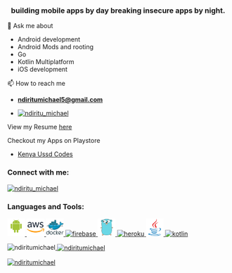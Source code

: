<h3 align="center">building mobile apps by day breaking insecure apps by night.</h3>


 💬 Ask me about
- Android development
- Android Mods and rooting
- Go
- Kotlin Multiplatform
- iOS development

 📫 How to reach me
 -  **ndiritumichael5@gmail.com**
 -  <p align="left"> <a href="https://twitter.com/ndiritu_michael" target="blank"><img src="https://img.shields.io/twitter/follow/ndiritu_michael?logo=twitter&style=for-the-badge" alt="ndiritu_michael" /></a> </p>

View my Resume [here](https://docs.google.com/document/d/1Dkuu0xEleX6S4YuW1wfPCLjmmuoBPSP0ZkD1gFtK35M/pub)

Checkout my Apps on Playstore

  * [Kenya Ussd Codes](https://www.google.com/url?q=https://play.google.com/store/apps/details?id%3Dcom.devmike.kenya_ussd_codes&sa=D&source=editors&ust=1724845362935726&usg=AOvVaw0QsVcilzsmI0W0nh5W3-yV)


<h3 align="left">Connect with me:</h3>
<p align="left">
<a href="https://twitter.com/ndiritu_michael" target="blank"><img align="center" src="https://raw.githubusercontent.com/rahuldkjain/github-profile-readme-generator/master/src/images/icons/Social/twitter.svg" alt="ndiritu_michael" height="30" width="40" /></a>
</p>

<h3 align="left">Languages and Tools:</h3>
<p align="left"> <a href="https://developer.android.com" target="_blank"> <img src="https://raw.githubusercontent.com/devicons/devicon/master/icons/android/android-original-wordmark.svg" alt="android" width="40" height="40"/> </a> <a href="https://aws.amazon.com" target="_blank"> <img src="https://raw.githubusercontent.com/devicons/devicon/master/icons/amazonwebservices/amazonwebservices-original-wordmark.svg" alt="aws" width="40" height="40"/> </a> <a href="https://www.docker.com/" target="_blank"> <img src="https://raw.githubusercontent.com/devicons/devicon/master/icons/docker/docker-original-wordmark.svg" alt="docker" width="40" height="40"/> </a> <a href="https://firebase.google.com/" target="_blank"> <img src="https://www.vectorlogo.zone/logos/firebase/firebase-icon.svg" alt="firebase" width="40" height="40"/> </a> <a href="https://golang.org" target="_blank"> <img src="https://raw.githubusercontent.com/devicons/devicon/master/icons/go/go-original.svg" alt="go" width="40" height="40"/> </a> <a href="https://heroku.com" target="_blank"> <img src="https://www.vectorlogo.zone/logos/heroku/heroku-icon.svg" alt="heroku" width="40" height="40"/> </a> <a href="https://www.java.com" target="_blank"> <img src="https://raw.githubusercontent.com/devicons/devicon/master/icons/java/java-original.svg" alt="java" width="40" height="40"/> </a> <a href="https://kotlinlang.org" target="_blank"> <img src="https://www.vectorlogo.zone/logos/kotlinlang/kotlinlang-icon.svg" alt="kotlin" width="40" height="40"/> </a> <a href="https://kubernetes.io" target="_blank"> 

<p><img align="left" src="https://github-readme-stats.vercel.app/api/top-langs?username=ndiritumichael&show_icons=true&locale=en&layout=compact" alt="ndiritumichael" /></p>

<p>&nbsp;<img align="center" src="https://github-readme-stats.vercel.app/api?username=ndiritumichael&show_icons=true&locale=en" alt="ndiritumichael" /></p>

<p><img align="center" src="https://github-readme-streak-stats.herokuapp.com/?user=ndiritumichael&" alt="ndiritumichael" /></p>

 
